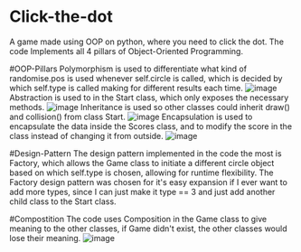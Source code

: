 # Click-the-dot
A game made using OOP on python, where you need to click the dot.
The code Implements all 4 pillars of Object-Oriented Programming.

#OOP-Pillars
Polymorphism is used to differentiate what kind of randomise.pos is used whenever self.circle is called, which is decided by which self.type is called making for different results each time. ![image](https://github.com/user-attachments/assets/2c972faa-a186-4145-becc-2cdf69881906)
Abstraction is used to in the Start class, which only exposes the necessary methods. ![image](https://github.com/user-attachments/assets/a593d2f3-2231-4ab5-84f8-04322bd9986b)
Inheritance is used so other classes could inherit draw() and collision() from class Start. ![image](https://github.com/user-attachments/assets/e5a7f7e7-ffe1-47db-bc0a-57cee597ab7a)
Encapsulation is used to encapsulate the data inside the Scores class, and to modify the score in the class instead of changing it from outside. ![image](https://github.com/user-attachments/assets/6a412fd6-43cc-430b-9a0c-33e79eae38f8)

#Design-Pattern
The design pattern implemented in the code the most is Factory, which allows the Game class to initiate a different circle object based on which self.type is chosen, allowing for runtime flexibility.
The Factory design pattern was chosen for it's easy expansion if I ever want to add more types, since I can just make it type == 3 and just add another child class to the Start class.

#Compostition
The code uses Composition in the Game class to give meaning to the other classes, if Game didn't exist, the other classes would lose their meaning. ![image](https://github.com/user-attachments/assets/f1b49200-a52f-4bd1-ab85-c2c3afb6f277)
